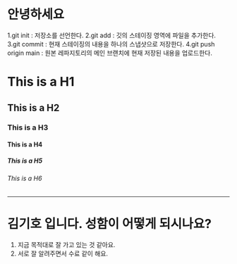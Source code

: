 # 안녕하세요

1.git init : 저장소를 선언한다.
2.git add : 깃의 스테이징 영역에 파일을 추가한다.
3.git commit : 현재 스테이징의 내용을 하나의 스냅샷으로 저장한다.
4.git push origin main : 원본 레파지토리의 메인 브랜치에 현재 저장된 내용을 업로드한다.

# This is a H1
## This is a H2
### This is a H3
#### This is a H4
##### This is a H5
###### This is a H6

--------------------------------------------------------------------------------
# 김기호 입니다. 성함이 어떻게 되시나요?
1. 지금 목적대로 잘 가고 있는 것 같아요.
2. 서로 잘 알려주면서 수료 같이 해요.